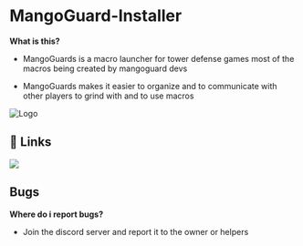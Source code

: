 
# MangoGuard-Installer
**What is this?**

 - MangoGuards is a macro launcher for tower defense games most of the macros being created by mangoguard devs

 - MangoGuards makes it easier to organize and to communicate with other players to grind with and to use macros
 




![Logo](https://i.postimg.cc/wBYCQJY5/New-Project-4.png)

## 🔗 Links


[![](https://dcbadge.limes.pink/api/server/https://discord.gg/jRzcEzNr29)](https://discord.gg/jRzcEzNr29)

## Bugs
**Where do i report bugs?**
 - Join the discord server and report it to the owner or helpers




